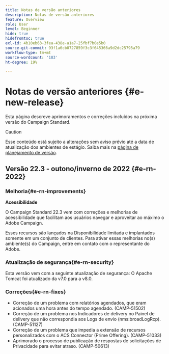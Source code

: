 ```yaml
---
title: Notas de versão anteriores
description: Notas de versão anteriores
feature: Overview
role: User
level: Beginner
hide: true
hidefromtoc: true
exl-id: 4b10eb63-3fea-438e-a1a7-25fbf7b0e5b0
source-git-commit: 93f1a6cb0727859f3c3f645366a9d2dc25795a79
workflow-type: tm+mt
source-wordcount: '183'
ht-degree: 19%

---
```



# Notas de versão anteriores {#e-new-release}

Esta página descreve aprimoramentos e correções incluídos na próxima versão do Campaign Standard.

>[!CAUTION]
>
> Esse conteúdo está sujeito a alterações sem aviso prévio até a data de atualização dos ambientes de estágio. Saiba mais na [página de planejamento de versão](../../rn/using/release-planning.md).

## Versão 22.3 - outono/inverno de 2022 {#e-rn-2022}

### Melhoria{#e-rn-improvements}

**Acessibilidade**

O Campaign Standard 22.3 vem com correções e melhorias de acessibilidade que facilitam aos usuários navegar e aproveitar ao máximo o Adobe Campaign.

Esses recursos são lançados na Disponibilidade limitada e implantados somente em um conjunto de clientes. Para ativar essas melhorias no(s) ambiente(s) do Campaign, entre em contato com o representante do Adobe.

<!--
* **Data retention**

    Data retention periods have been reduced to avoid overloading Campaign server. However, you can still modify these values and define a custom period of time based on your needs and data retention policies. To change retention periods, contact Adobe.
-->

### Atualização de segurança{#e-rn-security}

Esta versão vem com a seguinte atualização de segurança: O Apache Tomcat foi atualizado da v7.0 para a v8.0.

### Correções{#e-rn-fixes}

* Correção de um problema com relatórios agendados, que eram acionados uma hora antes do tempo agendado. (CAMP-51502)
* Correção de um problema nos Indicadores de delivery no Painel de delivery que não correspondia aos Logs de envio (nms:broadLogRcp). (CAMP-51127)
* Correção de um problema que impedia a extensão de recursos personalizados com o ACS Connector (Prime Offering). (CAMP-51033)
* Aprimorado o processo de publicação de respostas de solicitações de Privacidade para evitar atraso. (CAMP-50613)